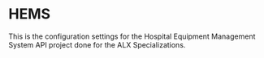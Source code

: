 # HEMS
This is the configuration settings for the Hospital Equipment Management System API project done for the ALX Specializations.
